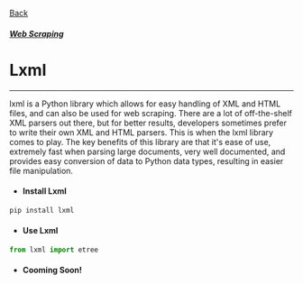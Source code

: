 [Back](../extends_libraries.md)
##### [Web Scraping](../web_scraping.md)

# Lxml
---

lxml is a Python library which allows for easy handling of XML and HTML files, and can also be used for web scraping. There are a lot of off-the-shelf XML parsers out there, but for better results, developers sometimes prefer to write their own XML and HTML parsers. This is when the lxml library comes to play. The key benefits of this library are that it's ease of use, extremely fast when parsing large documents, very well documented, and provides easy conversion of data to Python data types, resulting in easier file manipulation.

- #### Install Lxml
```python
pip install lxml
```

- #### Use Lxml
```python
from lxml import etree
``` 

- #### Cooming Soon!
```python

```